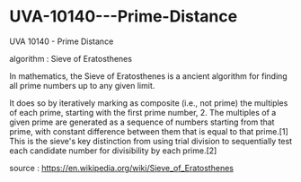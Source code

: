 # UVA-10140---Prime-Distance
UVA 10140 - Prime Distance

algorithm : Sieve of Eratosthenes

In mathematics, the Sieve of Eratosthenes is a ancient algorithm for finding all prime numbers up to any given limit.

It does so by iteratively marking as composite (i.e., not prime) the multiples of each prime, starting with the first prime number, 2. The multiples of a given prime are generated as a sequence of numbers starting from that prime, with constant difference between them that is equal to that prime.[1] This is the sieve's key distinction from using trial division to sequentially test each candidate number for divisibility by each prime.[2]

source : https://en.wikipedia.org/wiki/Sieve_of_Eratosthenes
